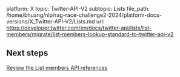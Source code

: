 platform: X
topic: Twitter-API-V2
subtopic: Lists
file_path: /home/bhuang/nlp/rag-race-challenge2-2024/platform-docs-versions/X_Twitter-API-V2/Lists.md
url: https://developer.twitter.com/en/docs/twitter-api/lists/list-members/migrate/list-members-lookup-standard-to-twitter-api-v2

## Next steps

[Review the List members API references](https://developer.twitter.com/en/docs/twitter-api/lists/list-members/api-reference "Review the List members API references")